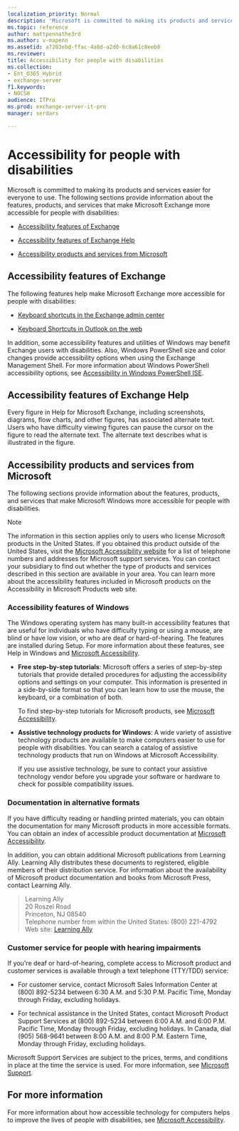 ```yaml
---
localization_priority: Normal
description: 'Microsoft is committed to making its products and services easier for everyone to use. The following sections provide information about the features, products, and services that make Microsoft Exchange more accessible for people with disabilities:'
ms.topic: reference
author: mattpennathe3rd
ms.author: v-mapenn
ms.assetid: a7203ebd-ffac-4a8d-a2d0-6c8a61c8eeb8
ms.reviewer: 
title: Accessibility for people with disabilities
ms.collection:
- Ent_O365_Hybrid
- exchange-server
f1.keywords:
- NOCSH
audience: ITPro
ms.prod: exchange-server-it-pro
manager: serdars

---
```


# Accessibility for people with disabilities

Microsoft is committed to making its products and services easier for everyone to use. The following sections provide information about the features, products, and services that make Microsoft Exchange more accessible for people with disabilities:

- [Accessibility features of Exchange](#accessibility-features-of-exchange)

- [Accessibility features of Exchange Help](#accessibility-features-of-exchange-help)

- [Accessibility products and services from Microsoft](#accessibility-products-and-services-from-microsoft)

## Accessibility features of Exchange

The following features help make Microsoft Exchange more accessible for people with disabilities:

- [Keyboard shortcuts in the Exchange admin center](exchange-admin-center-keyboard-shortcuts.md)

- [Keyboard Shortcuts in Outlook on the web](https://support.office.com/article/3cdeb221-7ae5-4c1d-8c1d-9e63216c1efd)

In addition, some accessibility features and utilities of Windows may benefit Exchange users with disabilities. Also, Windows PowerShell size and color changes provide accessibility options when using the Exchange Management Shell. For more information about Windows PowerShell accessibility options, see [Accessibility in Windows PowerShell ISE](https://docs.microsoft.com/powershell/scripting/components/ise/accessibility-in-windows-powershell-ise).

## Accessibility features of Exchange Help

Every figure in Help for Microsoft Exchange, including screenshots, diagrams, flow charts, and other figures, has associated alternate text. Users who have difficulty viewing figures can pause the cursor on the figure to read the alternate text. The alternate text describes what is illustrated in the figure.

## Accessibility products and services from Microsoft

The following sections provide information about the features, products, and services that make Microsoft Windows more accessible for people with disabilities.

> [!NOTE]
> The information in this section applies only to users who license Microsoft products in the United States. If you obtained this product outside of the United States, visit the [Microsoft Accessibility website](https://go.microsoft.com/fwlink/p/?linkId=18139) for a list of telephone numbers and addresses for Microsoft support services. You can contact your subsidiary to find out whether the type of products and services described in this section are available in your area. You can learn more about the accessibility features included in Microsoft products on the Accessibility in Microsoft Products web site.

### Accessibility features of Windows

The Windows operating system has many built-in accessibility features that are useful for individuals who have difficulty typing or using a mouse, are blind or have low vision, or who are deaf or hard-of-hearing. The features are installed during Setup. For more information about these features, see Help in Windows and [Microsoft Accessibility](https://go.microsoft.com/fwlink/p/?linkId=18139).

- **Free step-by-step tutorials**: Microsoft offers a series of step-by-step tutorials that provide detailed procedures for adjusting the accessibility options and settings on your computer. This information is presented in a side-by-side format so that you can learn how to use the mouse, the keyboard, or a combination of both.

  To find step-by-step tutorials for Microsoft products, see [Microsoft Accessibility](https://go.microsoft.com/fwlink/p/?linkId=18139).

- **Assistive technology products for Windows**: A wide variety of assistive technology products are available to make computers easier to use for people with disabilities. You can search a catalog of assistive technology products that run on Windows at Microsoft Accessibility.

  If you use assistive technology, be sure to contact your assistive technology vendor before you upgrade your software or hardware to check for possible compatibility issues.

### Documentation in alternative formats

If you have difficulty reading or handling printed materials, you can obtain the documentation for many Microsoft products in more accessible formats. You can obtain an index of accessible product documentation at [Microsoft Accessibility](https://go.microsoft.com/fwlink/p/?linkId=18139).

In addition, you can obtain additional Microsoft publications from Learning Ally. Learning Ally distributes these documents to registered, eligible members of their distribution service. For information about the availability of Microsoft product documentation and books from Microsoft Press, contact Learning Ally.

> Learning Ally <br/> 20 Roszel Road <br/> Princeton, NJ 08540 <br/> Telephone number from within the United States: (800) 221-4792 <br/> Web site: [Learning Ally](https://www.learningally.org/)

### Customer service for people with hearing impairments

If you're deaf or hard-of-hearing, complete access to Microsoft product and customer services is available through a text telephone (TTY/TDD) service:

- For customer service, contact Microsoft Sales Information Center at (800) 892-5234 between 6:30 A.M. and 5:30 P.M. Pacific Time, Monday through Friday, excluding holidays.

- For technical assistance in the United States, contact Microsoft Product Support Services at (800) 892-5234 between 6:00 A.M. and 6:00 P.M. Pacific Time, Monday through Friday, excluding holidays. In Canada, dial (905) 568-9641 between 8:00 A.M. and 8:00 P.M. Eastern Time, Monday through Friday, excluding holidays.

Microsoft Support Services are subject to the prices, terms, and conditions in place at the time the service is used. For more information, see [Microsoft Support](https://go.microsoft.com/fwlink/p/?linkId=18142).

## For more information

For more information about how accessible technology for computers helps to improve the lives of people with disabilities, see [Microsoft Accessibility](https://go.microsoft.com/fwlink/p/?linkId=18139).
